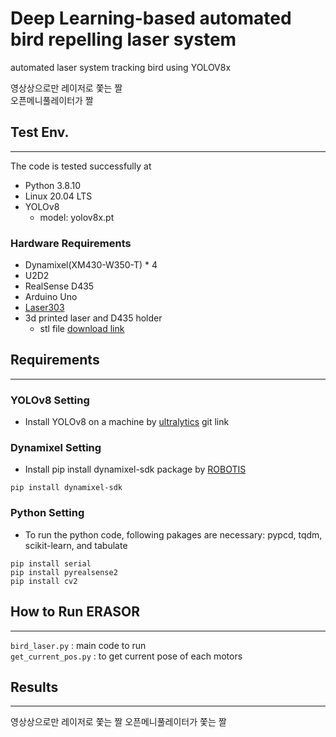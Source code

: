 # Deep Learning-based automated bird repelling laser system

automated laser system tracking bird using YOLOV8x

영상상으로만 레이저로 쫓는 짤  
오픈메니풀레이터가  짤


## Test Env.
---
The code is tested successfully at
- Python 3.8.10
- Linux 20.04 LTS
- YOLOv8
    - model: yolov8x.pt
### Hardware Requirements
- Dynamixel(XM430-W350-T) * 4
- U2D2
- RealSense D435
- Arduino Uno
- [Laser303](https://smartstore.naver.com/athlove1/products/8087044267?)
- 3d printed laser and D435 holder
    - stl file [download link](www.google.com)


## Requirements
---
### YOLOv8 Setting
- Install YOLOv8 on a machine by [ultralytics](https://github.com/ultralytics/ultralytics) git link

### Dynamixel Setting
- Install pip install dynamixel-sdk
 package by [ROBOTIS](https://github.com/ROBOTIS-GIT/DynamixelSDK)

```
pip install dynamixel-sdk
```

### Python Setting
- To run the python code, following pakages are necessary: pypcd, tqdm, scikit-learn, and tabulate

```
pip install serial
pip install pyrealsense2	
pip install cv2
```
## How to Run ERASOR
---
`bird_laser.py` : main code to run  
`get_current_pos.py` : to get current pose of each motors

## Results
---
영상상으로만 레이저로 쫓는 짤
오픈메니풀레이터가 쫓는 짤